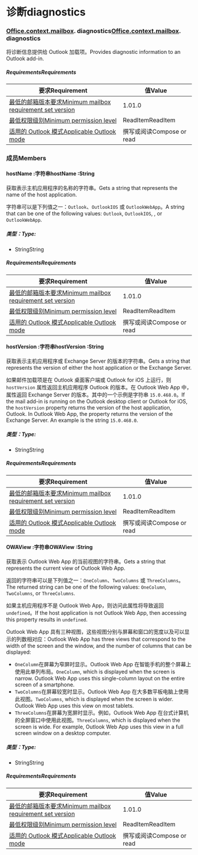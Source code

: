 
# <a name="diagnostics"></a><span data-ttu-id="38116-101">诊断</span><span class="sxs-lookup"><span data-stu-id="38116-101">diagnostics</span></span>

### <span data-ttu-id="38116-p101">[Office](Office.md)[.context](Office.context.md)[.mailbox](Office.context.mailbox.md). diagnostics</span><span class="sxs-lookup"><span data-stu-id="38116-p101">[Office](Office.md)[.context](Office.context.md)[.mailbox](Office.context.mailbox.md). diagnostics</span></span>

<span data-ttu-id="38116-104">将诊断信息提供给 Outlook 加载项。</span><span class="sxs-lookup"><span data-stu-id="38116-104">Provides diagnostic information to an Outlook add-in.</span></span>

##### <a name="requirements"></a><span data-ttu-id="38116-105">Requirements</span><span class="sxs-lookup"><span data-stu-id="38116-105">Requirements</span></span>

|<span data-ttu-id="38116-106">要求</span><span class="sxs-lookup"><span data-stu-id="38116-106">Requirement</span></span>| <span data-ttu-id="38116-107">值</span><span class="sxs-lookup"><span data-stu-id="38116-107">Value</span></span>|
|---|---|
|[<span data-ttu-id="38116-108">最低的邮箱版本要求</span><span class="sxs-lookup"><span data-stu-id="38116-108">Minimum mailbox requirement set version</span></span>](/office/dev/add-ins/reference/requirement-sets/outlook-api-requirement-sets)| <span data-ttu-id="38116-109">1.0</span><span class="sxs-lookup"><span data-stu-id="38116-109">1.0</span></span>|
|[<span data-ttu-id="38116-110">最低权限级别</span><span class="sxs-lookup"><span data-stu-id="38116-110">Minimum permission level</span></span>](https://docs.microsoft.com/outlook/add-ins/understanding-outlook-add-in-permissions)| <span data-ttu-id="38116-111">ReadItem</span><span class="sxs-lookup"><span data-stu-id="38116-111">ReadItem</span></span>|
|[<span data-ttu-id="38116-112">适用的 Outlook 模式</span><span class="sxs-lookup"><span data-stu-id="38116-112">Applicable Outlook mode</span></span>](https://docs.microsoft.com/outlook/add-ins/#extension-points)| <span data-ttu-id="38116-113">撰写或阅读</span><span class="sxs-lookup"><span data-stu-id="38116-113">Compose or read</span></span>|

### <a name="members"></a><span data-ttu-id="38116-114">成员</span><span class="sxs-lookup"><span data-stu-id="38116-114">Members</span></span>

####  <a name="hostname-string"></a><span data-ttu-id="38116-115">hostName :字符串</span><span class="sxs-lookup"><span data-stu-id="38116-115">hostName :String</span></span>

<span data-ttu-id="38116-116">获取表示主机应用程序的名称的字符串。</span><span class="sxs-lookup"><span data-stu-id="38116-116">Gets a string that represents the name of the host application.</span></span>

<span data-ttu-id="38116-117">字符串可以是下列值之一：`Outlook`、`OutlookIOS` 或 `OutlookWebApp`。</span><span class="sxs-lookup"><span data-stu-id="38116-117">A string that can be one of the following values: `Outlook`, `OutlookIOS`, , or `OutlookWebApp`.</span></span>

##### <a name="type"></a><span data-ttu-id="38116-118">类型：</span><span class="sxs-lookup"><span data-stu-id="38116-118">Type:</span></span>

*   <span data-ttu-id="38116-119">String</span><span class="sxs-lookup"><span data-stu-id="38116-119">String</span></span>

##### <a name="requirements"></a><span data-ttu-id="38116-120">Requirements</span><span class="sxs-lookup"><span data-stu-id="38116-120">Requirements</span></span>

|<span data-ttu-id="38116-121">要求</span><span class="sxs-lookup"><span data-stu-id="38116-121">Requirement</span></span>| <span data-ttu-id="38116-122">值</span><span class="sxs-lookup"><span data-stu-id="38116-122">Value</span></span>|
|---|---|
|[<span data-ttu-id="38116-123">最低的邮箱版本要求</span><span class="sxs-lookup"><span data-stu-id="38116-123">Minimum mailbox requirement set version</span></span>](/office/dev/add-ins/reference/requirement-sets/outlook-api-requirement-sets)| <span data-ttu-id="38116-124">1.0</span><span class="sxs-lookup"><span data-stu-id="38116-124">1.0</span></span>|
|[<span data-ttu-id="38116-125">最低权限级别</span><span class="sxs-lookup"><span data-stu-id="38116-125">Minimum permission level</span></span>](https://docs.microsoft.com/outlook/add-ins/understanding-outlook-add-in-permissions)| <span data-ttu-id="38116-126">ReadItem</span><span class="sxs-lookup"><span data-stu-id="38116-126">ReadItem</span></span>|
|[<span data-ttu-id="38116-127">适用的 Outlook 模式</span><span class="sxs-lookup"><span data-stu-id="38116-127">Applicable Outlook mode</span></span>](https://docs.microsoft.com/outlook/add-ins/#extension-points)| <span data-ttu-id="38116-128">撰写或阅读</span><span class="sxs-lookup"><span data-stu-id="38116-128">Compose or read</span></span>|

####  <a name="hostversion-string"></a><span data-ttu-id="38116-129">hostVersion :字符串</span><span class="sxs-lookup"><span data-stu-id="38116-129">hostVersion :String</span></span>

<span data-ttu-id="38116-130">获取表示主机应用程序或 Exchange Server 的版本的字符串。</span><span class="sxs-lookup"><span data-stu-id="38116-130">Gets a string that represents the version of either the host application or the Exchange Server.</span></span>

<span data-ttu-id="38116-p102">如果邮件加载项是在 Outlook 桌面客户端或 Outlook for iOS 上运行，则 `hostVersion` 属性返回主机应用程序 Outlook 的版本。在 Outlook Web App 中，属性返回 Exchange Server 的版本。其中的一个示例是字符串 `15.0.468.0`。</span><span class="sxs-lookup"><span data-stu-id="38116-p102">If the mail add-in is running on the Outlook desktop client or Outlook for iOS, the `hostVersion` property returns the version of the host application, Outlook. In Outlook Web App, the property returns the version of the Exchange Server. An example is the string `15.0.468.0`.</span></span>

##### <a name="type"></a><span data-ttu-id="38116-134">类型：</span><span class="sxs-lookup"><span data-stu-id="38116-134">Type:</span></span>

*   <span data-ttu-id="38116-135">String</span><span class="sxs-lookup"><span data-stu-id="38116-135">String</span></span>

##### <a name="requirements"></a><span data-ttu-id="38116-136">Requirements</span><span class="sxs-lookup"><span data-stu-id="38116-136">Requirements</span></span>

|<span data-ttu-id="38116-137">要求</span><span class="sxs-lookup"><span data-stu-id="38116-137">Requirement</span></span>| <span data-ttu-id="38116-138">值</span><span class="sxs-lookup"><span data-stu-id="38116-138">Value</span></span>|
|---|---|
|[<span data-ttu-id="38116-139">最低的邮箱版本要求</span><span class="sxs-lookup"><span data-stu-id="38116-139">Minimum mailbox requirement set version</span></span>](/office/dev/add-ins/reference/requirement-sets/outlook-api-requirement-sets)| <span data-ttu-id="38116-140">1.0</span><span class="sxs-lookup"><span data-stu-id="38116-140">1.0</span></span>|
|[<span data-ttu-id="38116-141">最低权限级别</span><span class="sxs-lookup"><span data-stu-id="38116-141">Minimum permission level</span></span>](https://docs.microsoft.com/outlook/add-ins/understanding-outlook-add-in-permissions)| <span data-ttu-id="38116-142">ReadItem</span><span class="sxs-lookup"><span data-stu-id="38116-142">ReadItem</span></span>|
|[<span data-ttu-id="38116-143">适用的 Outlook 模式</span><span class="sxs-lookup"><span data-stu-id="38116-143">Applicable Outlook mode</span></span>](https://docs.microsoft.com/outlook/add-ins/#extension-points)| <span data-ttu-id="38116-144">撰写或阅读</span><span class="sxs-lookup"><span data-stu-id="38116-144">Compose or read</span></span>|

####  <a name="owaview-string"></a><span data-ttu-id="38116-145">OWAView :字符串</span><span class="sxs-lookup"><span data-stu-id="38116-145">OWAView :String</span></span>

<span data-ttu-id="38116-146">获取表示 Outlook Web App 的当前视图的字符串。</span><span class="sxs-lookup"><span data-stu-id="38116-146">Gets a string that represents the current view of Outlook Web App.</span></span>

<span data-ttu-id="38116-147">返回的字符串可以是下列值之一：`OneColumn`、`TwoColumns` 或 `ThreeColumns`。</span><span class="sxs-lookup"><span data-stu-id="38116-147">The returned string can be one of the following values: `OneColumn`, `TwoColumns`, or `ThreeColumns`.</span></span>

<span data-ttu-id="38116-148">如果主机应用程序不是 Outlook Web App，则访问此属性将导致返回 `undefined`。</span><span class="sxs-lookup"><span data-stu-id="38116-148">If the host application is not Outlook Web App, then accessing this property results in `undefined`.</span></span>

<span data-ttu-id="38116-149">Outlook Web App 具有三种视图，这些视图分别与屏幕和窗口的宽度以及可以显示的列数相对应：</span><span class="sxs-lookup"><span data-stu-id="38116-149">Outlook Web App has three views that correspond to the width of the screen and the window, and the number of columns that can be displayed:</span></span>

*   <span data-ttu-id="38116-p103">`OneColumn`在屏幕为窄屏时显示。Outlook Web App 在智能手机的整个屏幕上使用此单列布局。</span><span class="sxs-lookup"><span data-stu-id="38116-p103">`OneColumn`, which is displayed when the screen is narrow. Outlook Web App uses this single-column layout on the entire screen of a smartphone.</span></span>
*   <span data-ttu-id="38116-p104">`TwoColumns`在屏幕较宽时显示。Outlook Web App 在大多数平板电脑上使用此视图。</span><span class="sxs-lookup"><span data-stu-id="38116-p104">`TwoColumns`, which is displayed when the screen is wider. Outlook Web App uses this view on most tablets.</span></span>
*   <span data-ttu-id="38116-p105">`ThreeColumns`在屏幕为宽屏时显示。例如，Outlook Web App 在台式计算机的全屏窗口中使用此视图。</span><span class="sxs-lookup"><span data-stu-id="38116-p105">`ThreeColumns`, which is displayed when the screen is wide. For example, Outlook Web App uses this view in a full screen window on a desktop computer.</span></span>

##### <a name="type"></a><span data-ttu-id="38116-156">类型：</span><span class="sxs-lookup"><span data-stu-id="38116-156">Type:</span></span>

*   <span data-ttu-id="38116-157">String</span><span class="sxs-lookup"><span data-stu-id="38116-157">String</span></span>

##### <a name="requirements"></a><span data-ttu-id="38116-158">Requirements</span><span class="sxs-lookup"><span data-stu-id="38116-158">Requirements</span></span>

|<span data-ttu-id="38116-159">要求</span><span class="sxs-lookup"><span data-stu-id="38116-159">Requirement</span></span>| <span data-ttu-id="38116-160">值</span><span class="sxs-lookup"><span data-stu-id="38116-160">Value</span></span>|
|---|---|
|[<span data-ttu-id="38116-161">最低的邮箱版本要求</span><span class="sxs-lookup"><span data-stu-id="38116-161">Minimum mailbox requirement set version</span></span>](/office/dev/add-ins/reference/requirement-sets/outlook-api-requirement-sets)| <span data-ttu-id="38116-162">1.0</span><span class="sxs-lookup"><span data-stu-id="38116-162">1.0</span></span>|
|[<span data-ttu-id="38116-163">最低权限级别</span><span class="sxs-lookup"><span data-stu-id="38116-163">Minimum permission level</span></span>](https://docs.microsoft.com/outlook/add-ins/understanding-outlook-add-in-permissions)| <span data-ttu-id="38116-164">ReadItem</span><span class="sxs-lookup"><span data-stu-id="38116-164">ReadItem</span></span>|
|[<span data-ttu-id="38116-165">适用的 Outlook 模式</span><span class="sxs-lookup"><span data-stu-id="38116-165">Applicable Outlook mode</span></span>](https://docs.microsoft.com/outlook/add-ins/#extension-points)| <span data-ttu-id="38116-166">撰写或阅读</span><span class="sxs-lookup"><span data-stu-id="38116-166">Compose or read</span></span>|